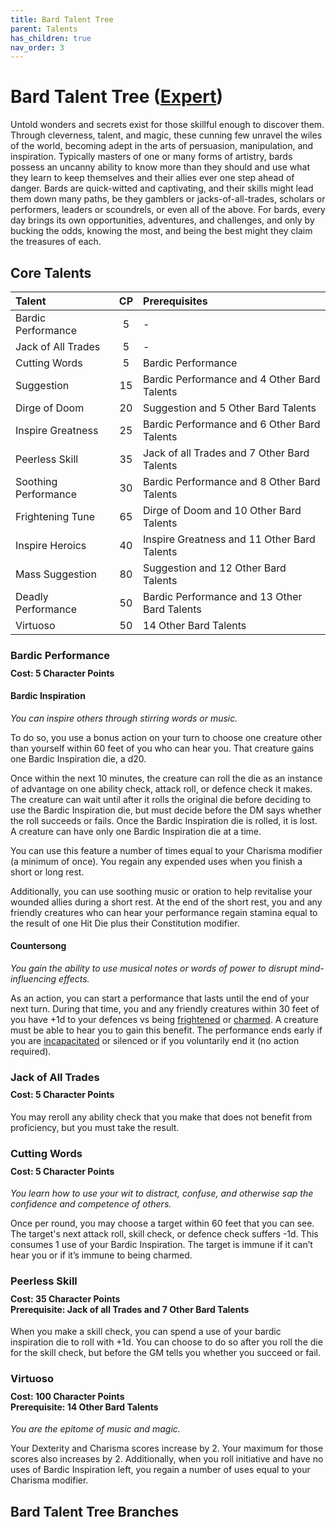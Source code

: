 ```yaml
---
title: Bard Talent Tree
parent: Talents
has_children: true
nav_order: 3
---
```


# Bard Talent Tree ([Expert](https://stormchaserroleplaying.com/stormchaserRPG/Classes/Expert/))
Untold wonders and secrets exist for those skillful enough to discover them. Through cleverness, talent, and magic, these cunning few unravel the wiles of the world, becoming adept in the arts of persuasion, manipulation, and inspiration. Typically masters of one or many forms of artistry, bards possess an uncanny ability to know more than they should and use what they learn to keep themselves and their allies ever one step ahead of danger. Bards are quick-witted and captivating, and their skills might lead them down many paths, be they gamblers or jacks-of-all-trades, scholars or performers, leaders or scoundrels, or even all of the above. For bards, every day brings its own opportunities, adventures, and challenges, and only by bucking the odds, knowing the most, and being the best might they claim the treasures of each.

## Core Talents

| Talent | CP | Prerequisites |
|:-------|:--:|:--------------|
| Bardic Performance   | 5  | - |
| Jack of All Trades   | 5  | - |
| Cutting Words        | 5  | Bardic Performance |
| Suggestion           | 15 | Bardic Performance and 4 Other Bard Talents |
| Dirge of Doom        | 20 | Suggestion and 5 Other Bard Talents |
| Inspire Greatness    | 25 | Bardic Performance and 6 Other Bard Talents |
| Peerless Skill       | 35 | Jack of all Trades and 7 Other Bard Talents |
| Soothing Performance | 30 | Bardic Performance and 8 Other Bard Talents |
| Frightening Tune     | 65 | Dirge of Doom and 10 Other Bard Talents |
| Inspire Heroics      | 40 | Inspire Greatness and 11 Other Bard Talents |
| Mass Suggestion      | 80 | Suggestion and 12 Other Bard Talents |
| Deadly Performance   | 50 | Bardic Performance and 13 Other Bard Talents |
| Virtuoso             | 50 | 14 Other Bard Talents |

### Bardic Performance

<div style="margin-top:-10px;"></div>

#### **Cost:** 5 Character Points

#### Bardic Inspiration
*You can inspire others through stirring words or music.*

To do so, you use a bonus action on your turn to choose one creature other than yourself within 60 feet of you who can hear you. That creature gains one Bardic Inspiration die, a d20.

Once within the next 10 minutes, the creature can roll the die as an instance of advantage on one ability check, attack roll, or defence check it makes. The creature can wait until after it rolls the original die before deciding to use the Bardic Inspiration die, but must decide before the DM says whether the roll succeeds or fails. Once the Bardic Inspiration die is rolled, it is lost. A creature can have only one Bardic Inspiration die at a time.

You can use this feature a number of times equal to your Charisma modifier (a minimum of once). You regain any expended uses when you finish a short or long rest.

Additionally, you can use soothing music or oration to help revitalise your wounded allies during a short rest. At the end of the short rest, you and any friendly creatures who can hear your performance regain stamina equal to the result of one Hit Die plus their Constitution modifier.

#### Countersong
*You gain the ability to use musical notes or words of power to disrupt mind-influencing effects.*

As an action, you can start a performance that lasts until the end of your next turn. During that time, you and any friendly creatures within 30 feet of you have +1d to your defences vs being [frightened](https://stormchaserroleplaying.com/stormchaserRPG/Conditions/Frightened/) or [charmed](https://stormchaserroleplaying.com/stormchaserRPG/Conditions/Charmed/). A creature must be able to hear you to gain this benefit. The performance ends early if you are [incapacitated](https://stormchaserroleplaying.com/stormchaserRPG/Conditions/Incapacitated/) or silenced or if you voluntarily end it (no action required).

### Jack of All Trades

<div style="margin-top:-10px;"></div>

#### **Cost:** 5 Character Points
You may reroll any ability check that you make that does not benefit from proficiency, but you must take the result.

### Cutting Words

<div style="margin-top:-10px;"></div>

#### **Cost:** 5 Character Points
*You learn how to use your wit to distract, confuse, and otherwise sap the confidence and competence of others.*

Once per round, you may choose a target within 60 feet that you can see. The target's next attack roll, skill check, or defence check suffers -1d. This consumes 1 use of your Bardic Inspiration. The target is immune if it can’t hear you or if it’s immune to being charmed.

### Peerless Skill

<div style="margin-top:-10px;"></div>

#### **Cost:** 35 Character Points<br>**Prerequisite:** Jack of all Trades and 7 Other Bard Talents
When you make a skill check, you can spend a use of your bardic inspiration die to roll with +1d. You can choose to do so after you roll the die for the skill check, but before the GM tells you whether you succeed or fail.

### Virtuoso

<div style="margin-top:-10px;"></div>

#### **Cost:** 100 Character Points<br>**Prerequisite:** 14 Other Bard Talents
*You are the epitome of music and magic.*

Your Dexterity and Charisma scores increase by 2. Your maximum for those scores also increases by 2. Additionally, when you roll initiative and have no uses of Bardic Inspiration left, you regain a number of uses equal to your Charisma modifier.

## Bard Talent Tree Branches
